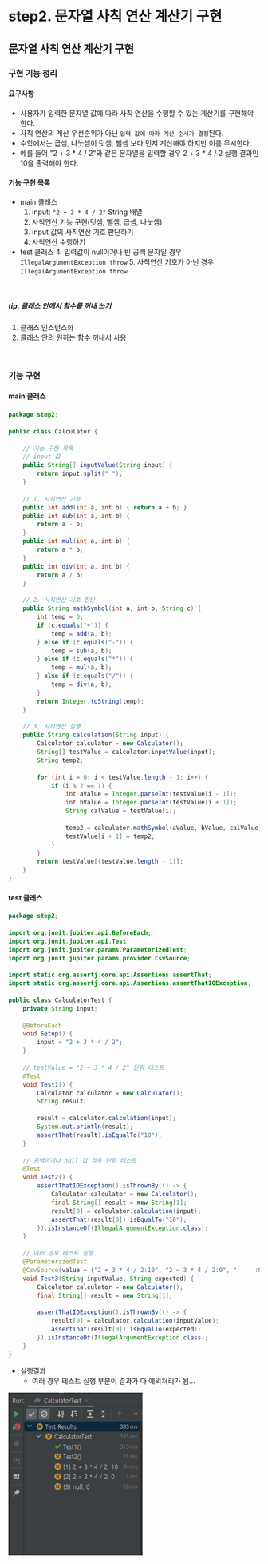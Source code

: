 step2.  문자열 사칙 연산 계산기 구현
========================
문자열 사칙 연산 계산기 구현
--------------------------

### 구현 기능 정리 
#### 요구사항
- 사용자가 입력한 문자열 값에 따라 사칙 연산을 수행할 수 있는 계산기를 구현해야 한다.
- 사칙 연산의 계산 우선순위가 아닌 `입력 값에 따라 계산 순서가 결정`된다. 
- 수학에서는 곱셈, 나눗셈이 덧셈, 뺄셈 보다 먼저 계산해야 하지만 이를 무시한다.
- 예를 들어 "2 + 3 * 4 / 2"와 같은 문자열을 입력할 경우 2 + 3 * 4 / 2 실행 결과인 10을 출력해야 한다.

#### 기능 구현 목록
- main 클래스
    1. input: `"2 + 3 * 4 / 2"` String 배열
    2. 사칙연산 기능 구현(덧셈, 뺄셈, 곱셈, 나눗셈)
    3. input 값의 사칙연산 기호 판단하기
    4. 사칙연산 수행하기
- test 클래스
    4. 입력값이 null이거나 빈 공백 문자일 경우 `IllegalArgumentException throw`
    5. 사칙연산 기호가 아닌 경우  `IllegalArgumentException throw`

<br/>

##### tip. 클래스 안에서 함수를 꺼내 쓰기
1. 클래스 인스턴스화
2. 클래스 안의 원하는 함수 꺼내서 사용

<br>

### 기능 구현
#### main 클래스
```java
package step2;

public class Calculator {

    // 기능 구현 목록
    // input 값
    public String[] inputValue(String input) {
        return input.split(" ");
    }

    // 1. 사칙연산 기능
    public int add(int a, int b) { return a + b; }
    public int sub(int a, int b) {
        return a - b;
    }
    public int mul(int a, int b) {
        return a * b;
    }
    public int div(int a, int b) {
        return a / b;
    }

    // 2. 사칙연산 기호 판단
    public String mathSymbol(int a, int b, String c) {
        int temp = 0;
        if (c.equals("+")) {
            temp = add(a, b);
        } else if (c.equals("-")) {
            temp = sub(a, b);
        } else if (c.equals("*")) {
            temp = mul(a, b);
        } else if (c.equals("/")) {
            temp = div(a, b);
        }
        return Integer.toString(temp);
    }

    // 3. 사칙연산 실행
    public String calculation(String input) {
        Calculator calculator = new Calculator();
        String[] testValue = calculator.inputValue(input);
        String temp2;

        for (int i = 0; i < testValue.length - 1; i++) {
            if (i % 2 == 1) {
                int aValue = Integer.parseInt(testValue[i - 1]);
                int bValue = Integer.parseInt(testValue[i + 1]);
                String calValue = testValue[i];

                temp2 = calculator.mathSymbol(aValue, bValue, calValue);
                testValue[i + 1] = temp2;
            }
        }
        return testValue[(testValue.length - 1)];
    }
}
```
#### test 클래스
```java
package step2;

import org.junit.jupiter.api.BeforeEach;
import org.junit.jupiter.api.Test;
import org.junit.jupiter.params.ParameterizedTest;
import org.junit.jupiter.params.provider.CsvSource;

import static org.assertj.core.api.Assertions.assertThat;
import static org.assertj.core.api.Assertions.assertThatIOException;

public class CalculatorTest {
    private String input;

    @BeforeEach
    void Setup() {
        input = "2 + 3 * 4 / 2";
    }

    // testValue = "2 + 3 * 4 / 2" 단위 테스트
    @Test
    void Test1() {
        Calculator calculator = new Calculator();
        String result;

        result = calculator.calculation(input);
        System.out.println(result);
        assertThat(result).isEqualTo("10");
    }

    // 공백이거나 null 값 경우 단위 테스트
    @Test
    void Test2() {
        assertThatIOException().isThrownBy(() -> {
            Calculator calculator = new Calculator();
            final String[] result = new String[1];
            result[0] = calculator.calculation(input);
            assertThat(result[0]).isEqualTo("10");
        }).isInstanceOf(IllegalArgumentException.class);
    }

    // 여러 경우 테스트 실행
    @ParameterizedTest
    @CsvSource(value = {"2 + 3 * 4 / 2:10", "2 = 3 * 4 / 2:0", "     :0"}, delimiter = ':')
    void Test3(String inputValue, String expected) {
        Calculator calculator = new Calculator();
        final String[] result = new String[1];

        assertThatIOException().isThrownBy(() -> {
            result[0] = calculator.calculation(inputValue);
            assertThat(result[0]).isEqualTo(expected);
        }).isInstanceOf(IllegalArgumentException.class);
    }
}
```

- 실행결과
    - 여러 경우 테스트 실행 부분이 결과가 다 예외처리가 됨...

![exception](../../img/Calculator.PNG)
